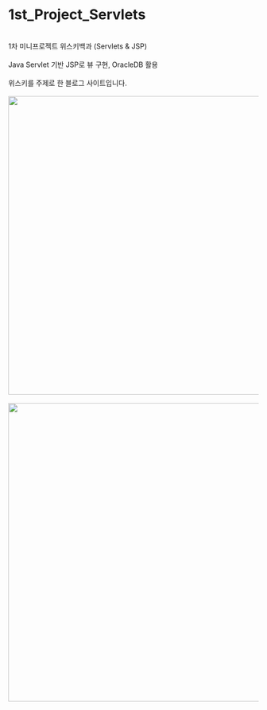 # 1st_Project_Servlets
<br>
1차 미니프로젝트 위스키백과 (Servlets & JSP)
<br><br>
Java Servlet 기반 JSP로 뷰 구현, OracleDB 활용 
<br><br>
위스키를 주제로 한 블로그 사이트입니다.
<br>
<br>
<img src="https://github.com/midanto28/1st_Project_Servlets/assets/151593476/ba4cbeec-04f2-40a5-8a75-c23490065f2a" width=800 height=600>
<br>
<br>
<img src="https://github.com/midanto28/1st_Project_Servlets/assets/151593476/bb8f6457-9081-4934-86fc-2db33df7aca6" width=800 height=600>


